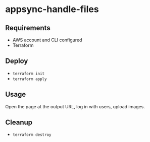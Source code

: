 # appsync-handle-files

## Requirements

* AWS account and CLI configured
* Terraform

## Deploy

* ```terraform init```
* ```terraform apply```

## Usage

Open the page at the output URL, log in with users, upload images.

## Cleanup

* ```terraform destroy```
